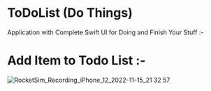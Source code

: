 # ToDoList (Do Things)
Application with Complete Swift UI for Doing and Finish Your Stuff :-

# Add Item to Todo List :-

![RocketSim_Recording_iPhone_12_2022-11-15_21 32 57](https://user-images.githubusercontent.com/57367756/202009567-0b21b103-7408-42dd-a634-35b85bc5e6fa.gif)
